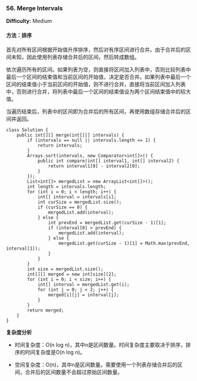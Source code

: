 ### 56. Merge Intervals

**Difficulty:** Medium

#### 方法：排序

首先对所有区间根据开始值升序排序，然后对有序区间进行合并。由于合并后的区间未知，因此使用列表存储合并后的区间，然后转成数组。

依次遍历所有的区间。如果列表为空，则直接将区间加入列表中，否则比较列表中最后一个区间的结束值和当前区间的开始值，决定是否合并。如果列表中最后一个区间的结束值小于当前区间的开始值，则不进行合并，直接将当前区间加入列表中，否则进行合并，将列表中最后一个区间的结束值设为两个区间结束值中的较大值。

当遍历结束后，列表中的区间即为合并后的所有区间，再使用数组存储合并后的区间并返回。

```
class Solution {
    public int[][] merge(int[][] intervals) {
        if (intervals == null || intervals.length <= 1) {
            return intervals;
        }
        Arrays.sort(intervals, new Comparator<int[]>() {
            public int compare(int[] interval1, int[] interval2) {
                return interval1[0] - interval2[0];
            }
        });
        List<int[]> mergedList = new ArrayList<int[]>();
        int length = intervals.length;
        for (int i = 0; i < length; i++) {
            int[] interval = intervals[i];
            int curSize = mergedList.size();
            if (curSize == 0) {
                mergedList.add(interval);
            } else {
                int prevEnd = mergedList.get(curSize - 1)[1];
                if (interval[0] > prevEnd) {
                    mergedList.add(interval);
                } else {
                    mergedList.get(curSize - 1)[1] = Math.max(prevEnd, interval[1]);
                }
            }
        }
        int size = mergedList.size();
        int[][] merged = new int[size][2];
        for (int i = 0; i < size; i++) {
            int[] interval = mergedList.get(i);
            for (int j = 0; j < 2; j++) {
                merged[i][j] = interval[j];
            }
        }
        return merged;
    }
}
```

**复杂度分析**

- 时间复杂度：O(n log n)，其中n是区间数量。时间复杂度主要取决于排序，排序的时间复杂度是O(n log n)。

- 空间复杂度：O(n)，其中n是区间数量。需要使用一个列表存储合并后的区间，合并后的区间数量不会超过原始区间数量。
